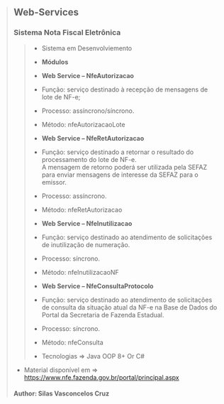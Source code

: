 > ## Web-Services  
> ### Sistema Nota Fiscal Eletrônica  
>>
>> -  Sistema em Desenvolviemento
>>
>> - **Módulos**
>>
>> - **Web Service – NfeAutorizacao**
>> - Função: serviço destinado à recepção de mensagens de lote de NF-e;
>> - Processo: assíncrono/síncrono.
>> - Método: nfeAutorizacaoLote
>>
>> - **Web Service – NfeRetAutorizacao**
>> - Função: serviço destinado a retornar o resultado do processamento do lote de NF-e.  
>>   A mensagem de retorno poderá ser utilizada pela SEFAZ para enviar mensagens de interesse da 
>>   SEFAZ para o emissor.
>> - Processo: assíncrono.
>> - Método: nfeRetAutorizacao
>>
>> - **Web Service – NfeInutilizacao**
>> - Função: serviço destinado ao atendimento de solicitações de inutilização de numeração.  
>> - Processo: síncrono.  
>> - Método: nfeInutilizacaoNF
>>
>> - **Web Service – NfeConsultaProtocolo**  
>> - Função: serviço destinado ao atendimento de solicitações de consulta da situação atual da NF-e na 
>>   Base de Dados do Portal da Secretaria de Fazenda Estadual.  
>> - Processo: síncrono.  
>> - Método: nfeConsulta
>>
>> - Tecnologias => Java OOP 8+ Or C#
>
>  - Material disponível em => https://www.nfe.fazenda.gov.br/portal/principal.aspx
> #### Author: Silas Vasconcelos Cruz
